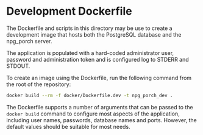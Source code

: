 # Development Dockerfile

The Dockerfile and scripts in this directory may be use to create a development image
that hosts both the PostgreSQL database and the npg_porch server.

The application is populated with a hard-coded administrator user, password and
administration token and is configured log to STDERR and STDOUT.

To create an image using the Dockerfile, run the following command from the root of the
repository:

```bash
docker build --rm -f docker/Dockerfile.dev -t npg_porch_dev .
```

The Dockerfile supports a number of arguments that can be passed to the `docker build`
command to configure most aspects of the application, including user names, passwords,
database names and ports. However, the default values should be suitable for most
needs.
